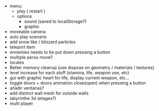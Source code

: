 - menu:
    *  play ( restart )
    *  options
        - sound (saved to localStorage?)
        - graphic
- moveable camera
- auto play scenario
- add snow like / blizzard particles
- teleport item
- ennemies needs to be put down pressing a button
- multiple perso move?
- locales
- Better memory cleanup (use dispose on geometry / materials / textures)
- level increase for each stuff (stamina, life, weapon use, etc)
- gui  with graphic heart for life, display current weapon, etc...
- toggle doors + doors animation close(open) when pressing a button
- añadir ventanas?
- add distinct wall mesh for outside walls
- labyrinthe 3d (etages?)
- multi player

